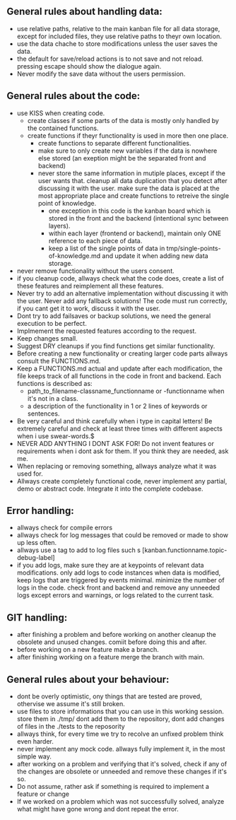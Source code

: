 ## General rules about handling data:
- use relative paths, relative to the main kanban file for all data storage, except for included files, they use relative paths to theyr own location.
- use the data chache to store modifications unless the user saves the data.
- the default for save/reload actions is to not save and not reload. pressing escape should show the dialogue again.
- Never modify the save data without the users permission.

## General rules about the code:
- use KISS when creating code.
	- create classes if some parts of the data is mostly only handled by the contained functions.
  - create functions if theyr functionality is used in more then one place.
	- create functions to separate different functionalities.
	- make sure to only create new variables if the data is nowhere else stored (an exeption might be the separated front and backend)
	- never store the same information in mutiple places, except if the user wants that. cleanup all data duplication that you detect after discussing it with the user. make sure the data is placed at the most appropriate place and create functions to retreive the single point of knowledge.
		- one exception in this code is the kanban board which is stored in the front and the backend (intentional sync between layers).
		- within each layer (frontend or backend), maintain only ONE reference to each piece of data.
		- keep a list of the single points of data in tmp/single-points-of-knowledge.md and update it when adding new data storage.
- never remove functionality without the users consent.
- if you cleanup code, allways check what the code does, create a list of these features and reimplement all these features.
- Never try to add an alternative implementation without discussing it with the user. Never add any fallback solutions! The code must run correctly, if you cant get it to work, discuss it with the user.
- Dont try to add failsaves or backup solutions, we need the general execution to be perfect.
- Implmement the requested features according to the request. 
- Keep changes small. 
- Suggest DRY cleanups if you find functions get similar functionality. 
- Before creating a new functionality or creating larger code parts allways consult the FUNCTIONS.md. 
- Keep a FUNCTIONS.md actual and update after each modification, the file keeps track of all functions in the code in front and backend. Each functions is described as: 
	- path_to_filename-classname_functionname or -functionname when it's not in a class.
	- a description of the functionality in 1 or 2 lines of keywords or sentences.
- Be very careful and think carefully when i type in capital letters! Be extremely careful and check at least three times with different aspects when i use swear-words.$
- NEVER ADD ANYTHING I DONT ASK FOR! Do not invent features or requirements when i dont ask for them. If you think they are needed, ask me.
- When replacing or removing something, allways analyze what it was used for.
- Allways create completely functional code, never implement any partial, demo or abstract code. Integrate it into the complete codebase.

## Error handling:
- allways check for compile errors
- allways check for log messages that could be removed or made to show up less often.
- allways use a tag to add to log files such s [kanban.functionname.topic-debug-label]
- if you add logs, make sure they are at keypoints of relevant data modifications. only add logs to code instances when data is modified, keep logs that are triggered by events minimal. minimize the number of logs in the code. check front and backend and remove any unneeded logs except errors and warnings, or logs related to the current task.

## GIT handling:
- after finishing a problem and before working on another cleanup the obsolete and unused changes. comiit before doing this and after.
- before working on a new feature make a branch.
- after finishing working on a feature merge the branch with main.

## General rules about your behaviour:
- dont be overly optimistic, ony things that are tested are proved, othervise we assume it's still broken.
- use files to store informations that you can use in this working session. store them in ./tmp/ dont add them to the repository, dont add changes of files in the ./tests to the reposority
- allways think, for every time we try to recolve an unfixed problem think even harder.
- never implement any mock code. allways fully implement it, in the most simple way.
- after working on a problem and verifying that it's solved, check if any of the changes are obsolete or unneeded and remove these changes if it's so.
- Do not assume, rather ask if something is required to implement a feature or change
- If we worked on a problem which was not successfully solved, analyze what might have gone wrong and dont repeat the error.